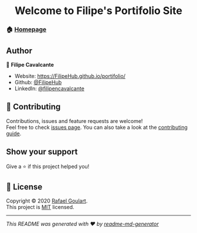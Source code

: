 <h1 align="center">Welcome to Filipe's Portifolio Site</h1>

### 🏠 [Homepage](https://github.com/FilipeHub/portifolio#readme)

## Author

👤 **Filipe Cavalcante**

* Website: https://FilipeHub.github.io/portifolio/
* Github: [@FilipeHub](https://github.com/FilipeHub)
* LinkedIn: [@filipencavalcante](https:\/\/www.linkedin.com\/in\/filipencavalcante\/)

## 🤝 Contributing

Contributions, issues and feature requests are welcome!<br />Feel free to check [issues page](https://github.com/FilipeHub/portifolio/issues). You can also take a look at the [contributing guide](https://github.com/FilipeHub/portifolio/blob/master/CONTRIBUTING.md).

## Show your support

Give a ⭐️ if this project helped you!

## 📝 License

Copyright © 2020 [Rafael Goulart](https://github.com/FilipeHub).<br />
This project is [MIT](https://github.com/FilipeHub/portifolio/blob/master/LICENSE) licensed.

***
_This README was generated with ❤️ by [readme-md-generator](https://github.com/kefranabg/readme-md-generator)_
